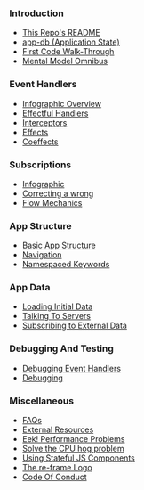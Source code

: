 ### Introduction

- [This Repo's README](../README.md)
- [app-db (Application State)](ApplicationState.md)
- [First Code Walk-Through](CodeWalkthrough.md)
- [Mental Model Omnibus](MentalModelOmnibus.md)


### Event Handlers

- [Infographic Overview](EventHandlingInfographic.md)
- [Effectful Handlers](EffectfulHandlers.md)
- [Interceptors](Interceptors.md)
- [Effects](Effects.md)
- [Coeffects](Coeffects.md)

### Subscriptions

- [Infographic](SubscriptionInfographic.md)
- [Correcting a wrong](SubscriptionsCleanup.md)
- [Flow Mechanics](SubscriptionFlow.md)

### App Structure

- [Basic App Structure](Basic-App-Structure.md)
- [Navigation](Navigation.md)
- [Namespaced Keywords](Namespaced-Keywords.md)


### App Data

- [Loading Initial Data](Loading-Initial-Data.md)
- [Talking To Servers](Talking-To-Servers.md)
- [Subscribing to External Data](Subscribing-To-External-Data.md)


### Debugging And Testing

- [Debugging Event Handlers](Debugging-Event-Handlers.md)
- [Debugging](Debugging.md)


### Miscellaneous
- [FAQs](FAQs/README.md)
- [External Resources](External-Resources.md)
- [Eek! Performance Problems](Performance-Problems.md)
- [Solve the CPU hog problem](Solve-the-CPU-hog-problem.md)
- [Using Stateful JS Components](Using-Stateful-JS-Components.md)
- [The re-frame Logo](The-re-frame-logo.md)
- [Code Of Conduct](Code-Of-Conduct.md)

<!--  We put these at the end so that there is nothing for doctoc to generate. -->
 <!-- START doctoc -->
 <!-- END doctoc -->

